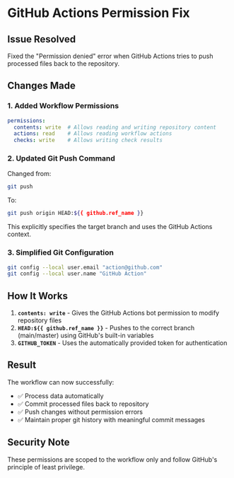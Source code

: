 # GitHub Actions Permission Fix

## Issue Resolved
Fixed the "Permission denied" error when GitHub Actions tries to push processed files back to the repository.

## Changes Made

### 1. Added Workflow Permissions
```yaml
permissions:
  contents: write  # Allows reading and writing repository content
  actions: read    # Allows reading workflow actions
  checks: write    # Allows writing check results
```

### 2. Updated Git Push Command
Changed from:
```bash
git push
```

To:
```bash
git push origin HEAD:${{ github.ref_name }}
```

This explicitly specifies the target branch and uses the GitHub Actions context.

### 3. Simplified Git Configuration
```bash
git config --local user.email "action@github.com"
git config --local user.name "GitHub Action"
```

## How It Works

1. **`contents: write`** - Gives the GitHub Actions bot permission to modify repository files
2. **`HEAD:${{ github.ref_name }}`** - Pushes to the correct branch (main/master) using GitHub's built-in variables
3. **`GITHUB_TOKEN`** - Uses the automatically provided token for authentication

## Result
The workflow can now successfully:
- ✅ Process data automatically
- ✅ Commit processed files back to repository  
- ✅ Push changes without permission errors
- ✅ Maintain proper git history with meaningful commit messages

## Security Note
These permissions are scoped to the workflow only and follow GitHub's principle of least privilege.
